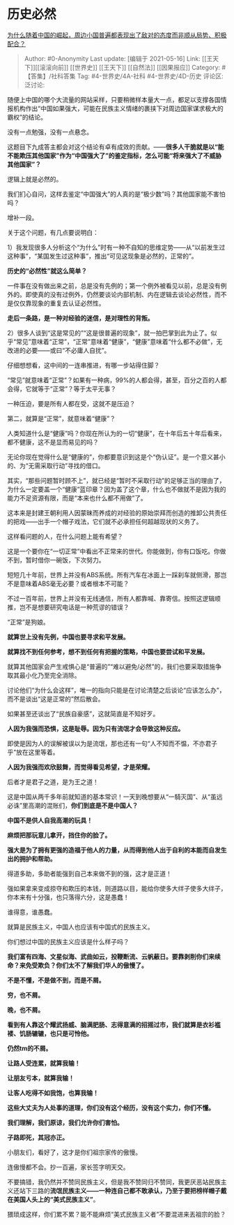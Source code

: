 # 历史必然
[为什么随着中国的崛起，周边小国普遍都表现出了敌对的态度而非顺从局势、积极配合？](https://www.zhihu.com/question/41948958/answer/617760777)

> Author: #0-Anonymity
> Last update: [编辑于 2021-05-16]
> Link: [[王天下]][[滚滚向前]] [[世界史]] [[王天下]] [[自然法]] [[因果报应]]
> Category: #【答集】/社科答集
> Tag: #4-世界史/4A-社科 #4-世界史/4D-历史
> 评论区:
> 泛讨论:

随便上中国的哪个大流量的网站采样，只要稍微样本量大一点，都足以支撑各国情报机构作出“中国如果强大，可能在民族主义情绪的裹挟下对周边国家谋求极大的霸权”的结论。

没有一点勉强，没有一点悬念。

这题目下九成答主都会对这个结论有卓有成效的贡献。——**很多人干脆就是以“能不能欺压其他国家”作为“中国强大了”的鉴定指标，怎么可能“将来强大了不威胁其他国家”？**

逻辑上就是必然的。

我们扪心自问，这样去鉴定“中国强大”的人真的是“极少数”吗？其他国家能不害怕吗？

增补一段。

关于这个问题，有几点要说明白：

1）我发现很多人分析这个“为什么”时有一种不自知的思维定势——从“以前发生过这种事”，“某国发生过这种事”，推出“可见这现象是必然的，正常的”。

**历史的“必然性”就这么简单？**

一件事在没有做出来之前，总是没有先例的；第一个例外被看见以前，总是没有例外的。即使真的没有过例外，仍然要谈论内部机制、内在逻辑去谈论必然性，而不是仅仅靠现象的重复去认证必然性。

**走后一条路，是一种对经验的迷信，是对理性的背叛。**

2）很多人谈到“这是常见的”“这是很普遍的现象”，就一拍巴掌到此为止了。似乎“常见”意味着“正常”，“正常”意味着“健康”，“健康”意味着“什么都不必做”，无改进的必要——或曰“不必庸人自扰”。

仔细想想看，这中间的一连串推进，有哪一步站得住脚？

“常见”就意味着“正常”？如果有一种病，99%的人都会得，甚至，百分之百的人都会得，它就等于“正常”？等于太平无事？

一种压迫，要是所有人都在受，这就不是压迫？

第二，就算是“正常”，就意味着“健康”？

人类知道什么是“健康”吗？你现在所认为的一切“健康”，在十年后五十年后看来，都不健康，这不是显而易见的吗？

无论你现在觉得什么是“健康的”，你都要意识到这是个“伪认证”。是一个意义甚小的、为“无需采取行动”寻找的借口。

其实，“那些问题暂时顾不上”，就已经是“暂时不采取行动”的足够正当的理由了，为什么一定要盖一个“健康”蓝印章？因为盖了这个章，什么也不做就不是因为我的能力不足资源有限，而是“本来也什么都不用做”了。

这本来是封建王朝利用人因蒙昧而养成的对经验的原始崇拜而创造的推卸公共责任的把戏——出手一个帽子戏法，它们就不必承担任何超越现状的义务了。

这样看问题的人，在什么问题上能有希望？

这是一个要你在“一切正常”中看出不正常来的世代。你能做到，你有口饭吃。你做不到，暂时借你一碗饭，下次努力。

短短几十年前，世界上并没有ABS系统。所有汽车在冰面上一踩刹车就侧滑，那岂不是意味着ABS毫无必要？或者根本不可能？

不过一百年前，世界上并没有无线通信，所有人都靠喊、靠寄信。按照这逻辑顺推，岂不是想要研究电话是一种荒谬的错误？

“正常”是狗娘。

**就算世上没有先例，中国也要寻求和平发展。**

**就算找不到任何参考，想不到任何有把握的策略，中国也要尝试和平发展。**

就算其他国家会产生戒惧心是“普遍的”“难以避免/必然”的，我们也要采取措施争取其最小化乃至完全消除。

讨论他们“为什么会这样”，唯一的指向只能是在讨论清楚之后谈论“应该怎么办”，而不是谈出“这是正常的”然后散会。

如果甚至还谈出了“民族自豪感”，这就简直是不知好歹。

**人因为我强而恐惧，这是耻辱。因为只有流氓才会导致这种反应。**

即使是因为人的误解被误以为是流氓，那也还有一句“人不知而不愠，不亦君子乎”放在这里等着。

**人因为我强而欢欣鼓舞，而觉得看见希望，才是荣耀。**

后者才是君子之道，是为王之道！

这是中国从两千多年前就知道的基本常识！一天到晚想要从“一騎灭国”、从“虽远必诛”里高潮的混账们，**你们到底是不是中国人？**

**中国不是供人自我高潮的玩具！**

**麻烦把那玩意儿拿开，挡住你的脸了。**

**强大是为了拥有更强的造福于他人的力量，从而得到他人出于自利的本能而自发生出的拥护和帮助。**

得道多助，多助者能强到自己本来做不到的强，这才是正道！

强如果拿来变成掠夺和欺压的本钱，则道路以目，能给你使多大绊子使多大绊子，你本来有十分强，也只落得六分，这是愚蠢！

谁得意，谁愚蠢。

就算是民族主义，中国人也应该有中国式的民族主义。

你们想过中国的民族主义应该是什么样子吗？

**我们富有四海、文星似海、武曲如云，投鞭断流、云帆蔽日。要靠剥削你们来续命？来免受欺负？你们太不了解我们华人的傲慢了。**

**不是不懂，不是做不到，而是不屑。**

**穷，也不屑。**

**晚，也不屑。**

**看到有人靠这个耀武扬威、脑满肥肠、志得意满的招摇过市，我们就算是衣衫褴褛、饥肠辘辘，也只是可怜他。**

**仍然tm的不屑。**

**让路人受连累，就算我输！**

**让朋友亏本，就算我输！**

**让客人吃得不如我饱，也算我输！**

**这些大丈夫为人处事的道理，你们没有这个经历，没有这个实力，你们不懂。**

**我们理解，我们原谅，我们允许你们害怕。**

**子路即死，其冠亦正。**

小朋友们，看好了，这才是你们祖宗家传的傲慢。

连傲慢都不会。抄一百遍，家长签字明天交。

不要搞错，我仍然并不赞同民族主义，但是我不赞同归不赞同，我更厌恶站民族主义还站下三路的**流氓民族主义——一种连自己都不敢承认，乃至于要把榜样帽子戴在美国人头上的“美式民族主义”**。

猥琐成这样，你们累不累？能不能麻烦“美式民族主义者”不要混进来丟祖宗的脸？
